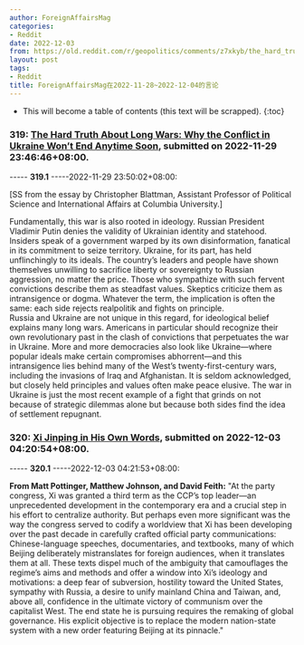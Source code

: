 ```yaml
---
author: ForeignAffairsMag
categories:
- Reddit
date: 2022-12-03
from: https://old.reddit.com/r/geopolitics/comments/z7xkyb/the_hard_truth_about_long_wars_why_the_conflict/
layout: post
tags:
- Reddit
title: ForeignAffairsMag在2022-11-28~2022-12-04的言论
---
```


* This will become a table of contents (this text will be scrapped).
{:toc}

### 319: [The Hard Truth About Long Wars: Why the Conflict in Ukraine Won’t End Anytime Soon](https://old.reddit.com/r/geopolitics/comments/z7xkyb/the_hard_truth_about_long_wars_why_the_conflict/), submitted on 2022-11-29 23:46:46+08:00.

----- __319.1__ -----2022-11-29 23:50:02+08:00:

\[SS from the essay by Christopher Blattman, Assistant Professor of Political Science and International Affairs at Columbia University.\]

Fundamentally, this war is also rooted in ideology. Russian President Vladimir Putin denies the validity of Ukrainian identity and statehood. Insiders speak of a government warped by its own disinformation, fanatical in its commitment to seize territory. Ukraine, for its part, has held unflinchingly to its ideals. The country’s leaders and people have shown themselves unwilling to sacrifice liberty or sovereignty to Russian aggression, no matter the price. Those who sympathize with such fervent convictions describe them as steadfast values. Skeptics criticize them as intransigence or dogma. Whatever the term, the implication is often the same: each side rejects realpolitik and fights on principle.  
Russia and Ukraine are not unique in this regard, for ideological belief explains many long wars. Americans in particular should recognize their own revolutionary past in the clash of convictions that perpetuates the war in Ukraine. More and more democracies also look like Ukraine—where popular ideals make certain compromises abhorrent—and this intransigence lies behind many of the West’s twenty-first-century wars, including the invasions of Iraq and Afghanistan. It is seldom acknowledged, but closely held principles and values often make peace elusive. The war in Ukraine is just the most recent example of a fight that grinds on not because of strategic dilemmas alone but because both sides find the idea of settlement repugnant.

### 320: [Xi Jinping in His Own Words](https://old.reddit.com/r/geopolitics/comments/zawgqy/xi_jinping_in_his_own_words/), submitted on 2022-12-03 04:20:54+08:00.

----- __320.1__ -----2022-12-03 04:21:53+08:00:

**From Matt Pottinger, Matthew Johnson, and David Feith:** "At the party congress, Xi was granted a third term as the CCP’s top leader—an unprecedented development in the contemporary era and a crucial step in his effort to centralize authority. But perhaps even more significant was the way the congress served to codify a worldview that Xi has been developing over the past decade in carefully crafted official party communications: Chinese-language speeches, documentaries, and textbooks, many of which Beijing deliberately mistranslates for foreign audiences, when it translates them at all. These texts dispel much of the ambiguity that camouflages the regime’s aims and methods and offer a window into Xi’s ideology and motivations: a deep fear of subversion, hostility toward the United States, sympathy with Russia, a desire to unify mainland China and Taiwan, and, above all, confidence in the ultimate victory of communism over the capitalist West. The end state he is pursuing requires the remaking of global governance. His explicit objective is to replace the modern nation-state system with a new order featuring Beijing at its pinnacle."

